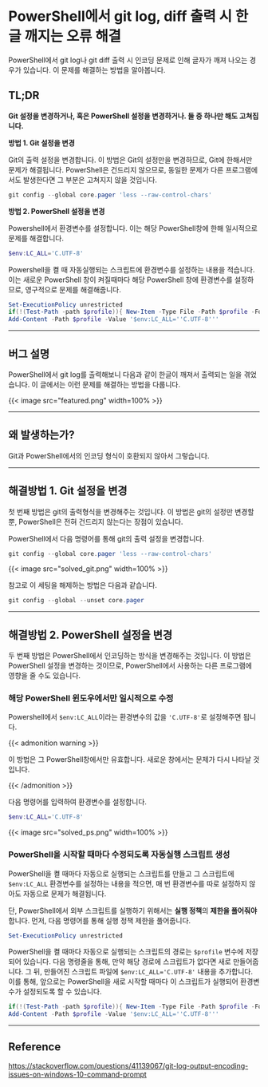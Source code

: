 # PowerShell에서 git log, diff 출력 시 한글 깨지는 오류 해결


PowerShell에서 git log나 git diff 출력 시 인코딩 문제로 인해 글자가 깨져 나오는 경우가 있습니다. 이 문제를 해결하는 방법을 알아봅니다.

<!--more-->

## TL;DR
**Git 설정을 변경하거나, 혹은 PowerShell 설정을 변경하거나. 둘 중 하나만 해도 고쳐집니다.**

**방법 1. Git 설정을 변경**

Git의 출력 설정을 변경합니다. 이 방법은 Git의 설정만을 변경하므로, Git에 한해서만 문제가 해결됩니다. PowerShell은 건드리지 않으므로, 동일한 문제가 다른 프로그램에서도 발생한다면 그 부분은 고쳐지지 않을 것입니다.

```powershell
git config --global core.pager 'less --raw-control-chars'
```

**방법 2. PowerShell 설정을 변경**

Powershell에서 환경변수를 설정합니다. 이는 해당 PowerShell창에 한해 일시적으로 문제를 해결합니다.

```powershell
$env:LC_ALL='C.UTF-8'
```

Powershell을 켤 때 자동실행되는 스크립트에 환경변수를 설정하는 내용을 적습니다. 이는 새로운 PowerShell 창이 켜질때마다 해당 PowerShell 창에 환경변수를 설정하므로, 영구적으로 문제를 해결해줍니다.

```powershell {linenos=table}
Set-ExecutionPolicy unrestricted
if(!(Test-Path -path $profile)){ New-Item -Type File -Path $profile -Force }
Add-Content -Path $profile -Value '$env:LC_ALL=''C.UTF-8'''
```


---



## 버그 설명

PowerShell에서 git log를 출력해보니 다음과 같이 한글이 깨져서 출력되는 일을 겪었습니다.
이 글에서는 이런 문제를 해결하는 방법을 다룹니다.

{{< image src="featured.png" width=100% >}}



---



## 왜 발생하는가?

Git과 PowerShell에서의 인코딩 형식이 호환되지 않아서 그렇습니다.



---



## 해결방법 1. Git 설정을 변경

첫 번째 방법은 git의 출력형식을 변경해주는 것입니다.
이 방법은 git의 설정만 변경할 뿐, PowerShell은 전혀 건드리지 않는다는 장점이 있습니다.

PowerShell에서 다음 명령어를 통해 git의 출력 설정을 변경합니다.
```powershell
git config --global core.pager 'less --raw-control-chars'
```

{{< image src="solved_git.png"  width=100% >}}

참고로 이 세팅을 해제하는 방법은 다음과 같습니다.
```powershell
git config --global --unset core.pager
```



---



## 해결방법 2. PowerShell 설정을 변경

두 번째 방법은 PowerShell에서 인코딩하는 방식을 변경해주는 것입니다.
이 방법은 PowerShell 설정을 변경하는 것이므로, PowerShell에서 사용하는 다른 프로그램에 영향을 줄 수도 있습니다.

### 해당 PowerShell 윈도우에서만 일시적으로 수정

Powershell에서 `$env:LC_ALL`이라는 환경변수의 값을 `'C.UTF-8'`로 설정해주면 됩니다.

{{< admonition warning >}}

이 방법은 그 PowerShell창에서만 유효합니다. 새로운 창에서는 문제가 다시 나타날 것입니다.

{{< /admonition >}}

다음 명령어를 입력하여 환경변수를 설정합니다.

```powershell
$env:LC_ALL='C.UTF-8'
```

{{< image src="solved_ps.png"  width=100% >}}

### PowerShell을 시작할 때마다 수정되도록 자동실행 스크립트 생성

PowerShell을 켤 때마다 자동으로 실행되는 스크립트를 만들고 그 스크립트에 `$env:LC_ALL` 환경변수를 설정하는 내용을 적으면, 매 번 환경변수를 따로 설정하지 않아도 자동으로 문제가 해결됩니다.

단, PowerShell에서 외부 스크립트를 실행하기 위해서는 **실행 정책**의 **제한을 풀어줘야** 합니다. 먼저, 다음 명령어를 통해 실행 정책 제한을 풀어줍니다.

```powershell
Set-ExecutionPolicy unrestricted
```

PowerShell을 켤 때마다 자동으로 실행되는 스크립트의 경로는 `$profile` 변수에 저장되어 있습니다. 다음 명령줄을 통해, 만약 해당 경로에 스크립트가 없다면 새로 만들어줍니다. 그 뒤, 만들어진 스크립트 파일에 `$env:LC_ALL='C.UTF-8'` 내용을 추가합니다. 이를 통해, 앞으로는 PowerShell을 새로 시작할 때마다 이 스크립트가 실행되어 환경변수가 설정되도록 할 수 있습니다.
```powershell {linenos=table}
if(!(Test-Path -path $profile)){ New-Item -Type File -Path $profile -Force }
Add-Content -Path $profile -Value '$env:LC_ALL=''C.UTF-8'''
```

---

## Reference

https://stackoverflow.com/questions/41139067/git-log-output-encoding-issues-on-windows-10-command-prompt
